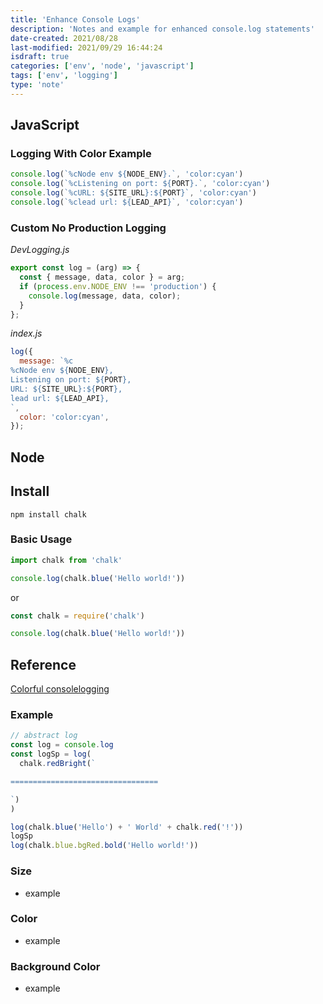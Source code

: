 ```yaml
---
title: 'Enhance Console Logs'
description: 'Notes and example for enhanced console.log statements'
date-created: 2021/08/28
last-modified: 2021/09/29 16:44:24
isdraft: true
categories: ['env', 'node', 'javascript']
tags: ['env', 'logging']
type: 'note'
---
```


## JavaScript

### Logging With Color Example

```javascript
console.log(`%cNode env ${NODE_ENV}.`, 'color:cyan')
console.log(`%cListening on port: ${PORT}.`, 'color:cyan')
console.log(`%cURL: ${SITE_URL}:${PORT}`, 'color:cyan')
console.log(`%clead url: ${LEAD_API}`, 'color:cyan')
```

### Custom No Production Logging 

*DevLogging.js*
```javascript
export const log = (arg) => {
  const { message, data, color } = arg;
  if (process.env.NODE_ENV !== 'production') {
    console.log(message, data, color);
  }
};

```

*index.js*
```javascript
log({
  message: `%c
%cNode env ${NODE_ENV},
Listening on port: ${PORT},
URL: ${SITE_URL}:${PORT},
lead url: ${LEAD_API},
`,
  color: 'color:cyan',
});
```

## Node

## Install

```shell
npm install chalk
```

### Basic Usage

```javascript
import chalk from 'chalk'

console.log(chalk.blue('Hello world!'))
```

or

```javascript
const chalk = require('chalk')

console.log(chalk.blue('Hello world!'))
```

## Reference

[Colorful consolelogging](https://www.samanthaming.com/tidbits/40-colorful-console-message/)

### Example

```javascript
// abstract log
const log = console.log
const logSp = log(
  chalk.redBright(`

=================================

`)
)

log(chalk.blue('Hello') + ' World' + chalk.red('!'))
logSp
log(chalk.blue.bgRed.bold('Hello world!'))
```

### Size

- example

### Color

- example

### Background Color

- example
